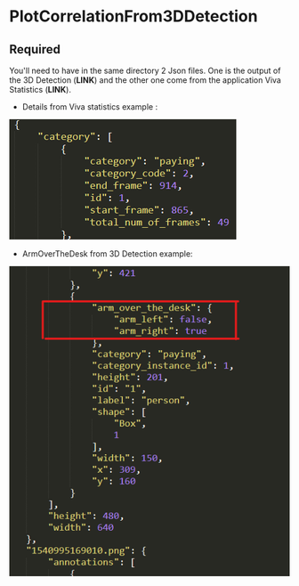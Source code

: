 # PlotCorrelationFrom3DDetection

## Required

You'll need to have in the same directory 2 Json files. One is the output of the 3D Detection (**LINK**) and the other one come from the application Viva Statistics (**LINK**).
- Details from Viva statistics example :

![picture](img/img.png)
- ArmOverTheDesk from 3D Detection example:

![picture](img/armoverthedesk.png)
